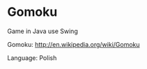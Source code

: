 Gomoku
======

Game in Java use Swing

Gomoku: http://en.wikipedia.org/wiki/Gomoku

Language: Polish

